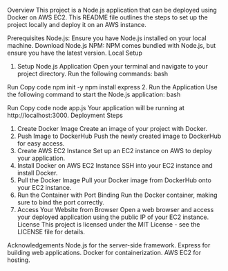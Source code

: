 Overview
This project is a Node.js application that can be deployed using Docker on AWS EC2. This README file outlines the steps to set up the project locally and deploy it on an AWS instance.

Prerequisites
Node.js: Ensure you have Node.js installed on your local machine. Download Node.js
NPM: NPM comes bundled with Node.js, but ensure you have the latest version.
Local Setup
1. Setup Node.js Application
Open your terminal and navigate to your project directory.
Run the following commands:
bash

Run
Copy code
npm init -y
npm install express
2. Run the Application
Use the following command to start the Node.js application:
bash

Run
Copy code
node app.js
Your application will be running at http://localhost:3000.
Deployment Steps
1. Create Docker Image
Create an image of your project with Docker.
2. Push Image to DockerHub
Push the newly created image to DockerHub for easy access.
3. Create AWS EC2 Instance
Set up an EC2 instance on AWS to deploy your application.
4. Install Docker on AWS EC2 Instance
SSH into your EC2 instance and install Docker.
5. Pull the Docker Image
Pull your Docker image from DockerHub onto your EC2 instance.
6. Run the Container with Port Binding
Run the Docker container, making sure to bind the port correctly.
7. Access Your Website from Browser
Open a web browser and access your deployed application using the public IP of your EC2 instance.
License
This project is licensed under the MIT License - see the LICENSE file for details.

Acknowledgements
Node.js for the server-side framework.
Express for building web applications.
Docker for containerization.
AWS EC2 for hosting.
